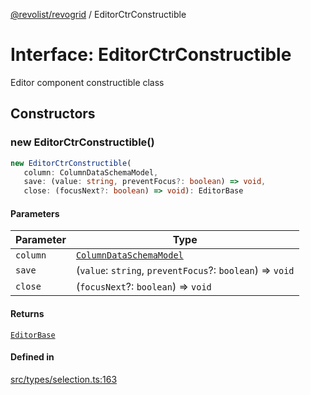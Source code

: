 [@revolist/revogrid](README.md) / EditorCtrConstructible

# Interface: EditorCtrConstructible

Editor component constructible class

## Constructors

### new EditorCtrConstructible()

```ts
new EditorCtrConstructible(
   column: ColumnDataSchemaModel, 
   save: (value: string, preventFocus?: boolean) => void, 
   close: (focusNext?: boolean) => void): EditorBase
```

#### Parameters

| Parameter | Type |
| ------ | ------ |
| `column` | [`ColumnDataSchemaModel`](TypeAlias.ColumnDataSchemaModel.md) |
| `save` | (`value`: `string`, `preventFocus`?: `boolean`) => `void` |
| `close` | (`focusNext`?: `boolean`) => `void` |

#### Returns

[`EditorBase`](Interface.EditorBase.md)

#### Defined in

[src/types/selection.ts:163](https://github.com/revolist/revogrid/blob/b237f8e2bf171382439be1d1cad91b20987b8302/src/types/selection.ts#L163)
